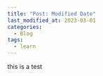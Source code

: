 ```yaml
---
title: "Post: Modified Date"
last_modified_at: 2023-03-01
categories:
  - Blog
tags:
  - learn
---
```


this is a test
